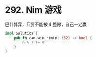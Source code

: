 # 292. [Nim 游戏](https://leetcode-cn.com/problems/nim-game/)

巴什博弈，只要不能被 4 整除，自己一定赢

```rust
impl Solution {
    pub fn can_win_nim(n: i32) -> bool {
        n % 4 != 0
    }
}
```

